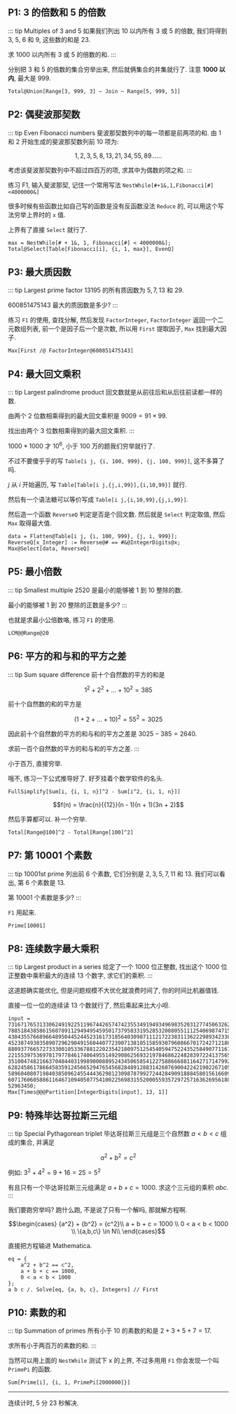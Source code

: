 ## P1: 3 的倍数和 5 的倍数

::: tip Multiples of 3 and 5
如果我们列出 10 以内所有 3 或 5 的倍数, 我们将得到 3, 5, 6 和 9, 这些数的和是 23.

求 1000 以内所有 3 或 5 的倍数的和.
:::

分别把 3 和 5 的倍数的集合穷举出来, 然后就俩集合的并集就行了. 注意 **1000 以内**, 最大是 999.

```wl
Total@Union[Range[3, 999, 3] ~ Join ~ Range[5, 999, 5]]
```

## P2: 偶斐波那契数

::: tip Even Fibonacci numbers
斐波那契数列中的每一项都是前两项的和. 由 1 和 2 开始生成的斐波那契数列前 10 项为:

$$1,2,3,5,8,13,21,34,55,89 \ldots  \ldots$$

考虑该斐波那契数列中不超过四百万的项, 求其中为偶数的项之和.
:::

练习 F1, 输入斐波那契, 记住一个常用写法 `NestWhile[#+1&,1,Fibonacci[#]<4000000&]`

很多时候有些函数比如自己写的函数是没有反函数没法 `Reduce` 的, 可以用这个写法穷举上界时的 `x` 值.

上界有了直接 `Select` 就行了.

```wl
max = NestWhile[# + 1&, 1, Fibonacci[#] < 4000000&];
Total@Select[Table[Fibonacci[i], {i, 1, max}], EvenQ]
```

## P3: 最大质因数

::: tip Largest prime factor
$13195$ 的所有质因数为 $5, 7, 13$ 和 $29$.

$600851475143$ 最大的质因数是多少?
:::

练习 `F1` 的使用, 查找分解, 然后发现 `FactorInteger`, `FactorInteger` 返回一个二元数组列表, 前一个是因子后一个是次数, 所以用 `First` 提取因子, `Max` 找到最大因子.

```wl
Max[First /@ FactorInteger@600851475143]
```

## P4: 最大回文乘积

::: tip Largest palindrome product
回文数就是从前往后和从后往前读都一样的数.

由两个 $2$ 位数相乘得到的最大回文乘积是 $9009 = 91 × 99$.

找出由两个 $3$ 位数相乘得到的最大回文乘积.
:::

$1000*1000$ 才 $10^6$, 小于 100 万的题我们穷举就行了.

不过不要傻乎乎的写 `Table[i j, {i, 100, 999}, {j, 100, 999}]`, 这不多算了吗.

$j$ 从 $i$ 开始遍历, 写 `Table[Table[i j,{j,i,99}],{i,10,99}]` 就行.

然后有一个语法糖可以等价写成 `Table[i j,{i,10,99},{j,i,99}]`.

然后造一个函数 `ReverseQ` 判定是否是个回文数. 然后就是 `Select` 判定取值, 然后 `Max` 取得最大值.

```wl
data = Flatten@Table[i j, {i, 100, 999}, {j, i, 999}];
ReverseQ[x_Integer] := Reverse@# == #&@IntegerDigits@x;
Max@Select[data, ReverseQ]
```

## P5: 最小倍数

::: tip Smallest multiple
$2520$ 是最小的能够被 $1$ 到 $10$ 整除的数.

最小的能够被 $1$ 到 $20$ 整除的正数是多少?
:::

也就是求最小公倍数咯, 练习 `F1` 的使用.

```wl
LCM@@Range@20
```

## P6: 平方的和与和的平方之差

::: tip Sum square difference
前十个自然数的平方的和是

$${1^2} + {2^2} +  \ldots  + {10^2} = 385$$

前十个自然数的和的平方是

$${(1 + 2 +  \ldots  + 10)^2} = {55^2} = 3025$$

因此前十个自然数的平方的和与和的平方之差是 $3025 − 385 = 2640$.

求前一百个自然数的平方的和与和的平方之差.
:::

小于百万, 直接穷举.

哦不, 练习一下公式推导好了. 好歹挂着个数学软件的名头.

```wl
FullSimplify[Sum[i, {i, 1, n}]^2 - Sum[i^2, {i, 1, n}]]
```

$$f(n) = \frac{n}{{12}}(n - 1)(n + 1)(3n + 2)$$

然后手算都可以. 补一个穷举.

```wl
Total[Range@100]^2 - Total[Range[100]^2]
```

## P7: 第 10001 个素数

::: tip 10001st prime
列出前 $6$ 个素数, 它们分别是 $2, 3, 5, 7, 11$ 和 $13$. 我们可以看出, 第 $6$ 个素数是 $13$.

第 $10001$ 个素数是多少?
:::

`F1` 用起来.

```wl
Prime[10001]
```

## P8: 连续数字最大乘积

::: tip Largest product in a series
给定了一个 $1000$ 位正整数, 找出这个 $1000$ 位正整数中乘积最大的连续 $13$ 个数字, 求它们的乘积.
:::

这道题确实能优化, 但是问题规模不大优化就浪费时间了, 你的时间比机器值钱.

直接一位一位的连续读 $13$ 个数就行了, 然后乘起来比大小呗.

```wl
input = 73167176531330624919225119674426574742355349194934969835203127745063262395783180169848018694
7885184385861560789112949495459501737958331952853208805511125406987471585238630507156932909632952274
4304355766896648950445244523161731856403098711121722383113622298934233803081353362766142828064444866
4523874930358907296290491560440772390713810515859307960866701724271218839987979087922749219016997208
8809377665727333001053367881220235421809751254540594752243525849077116705560136048395864467063244157
2215539753697817977846174064955149290862569321978468622482839722413756570560574902614079729686524145
3510047482166370484403199890008895243450658541227588666881164271714799244429282308634656748139191231
6282458617866458359124566529476545682848912883142607690042242190226710556263211111093705442175069416
5896040807198403850962455444362981230987879927244284909188845801561660979191338754992005240636899125
6071760605886116467109405077541002256983155200055935729725716362695618826704282524836008232575304207
52963450;
Max[Times@@@Partition[IntegerDigits[input], 13, 1]]
```


## P9: 特殊毕达哥拉斯三元组

::: tip Special Pythagorean triplet
毕达哥拉斯三元组是三个自然数 $a < b < c$ 组成的集合, 并满足

$${a^2} + {b^2} = {c^2}$$

例如: ${3^2} + {4^2} = 9 + 16 = 25 = {5^2}$

有且只有一个毕达哥拉斯三元组满足 $a + b + c = 1000$. 求这个三元组的乘积 $abc$.
:::

我们要跑穷举吗? 跑什么跑, 不是说了只有一个解吗, 那就解方程啊.

$$\begin{cases}
{a^2} + {b^2} = {c^2}\\
a + b + c = 1000 \\
0 < a < b < 1000 \\
\{a,b,c\} \in N\\
\end{cases}$$

直接把方程输进 Mathematica.

```wl
eq = {
    a^2 + b^2 == c^2,
    a + b + c == 1000,
    0 < a < b < 1000
};
a b c /. Solve[eq, {a, b, c}, Integers] // First
```

## P10: 素数的和

::: tip Summation of primes
所有小于 $10$ 的素数的和是 $2 + 3 + 5 + 7 = 17$.

求所有小于两百万的素数的和.
:::

当然可以用上面的 `NestWhile` 测试下 x 的上界, 不过多用用 `F1` 你会发现一个叫 `PrimePi` 的函数.

```wl
Sum[Prime[i], {i, 1, PrimePi[2000000]}]
```

---

连续计时, 5 分 23 秒解决.
